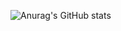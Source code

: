 ![Anurag's GitHub stats](https://github-readme-stats.vercel.app/api?username=roger-sato&count_private=true&theme=dracula)
